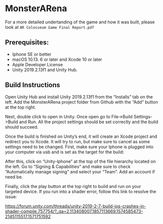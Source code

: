 # MonsterARena

For a more detailed undertanding of the game and how it was built, please look at `AR Colosseum Game Final Report.pdf`
## Prerequisites:
- Iphone SE or better
- macOS 10.13. 6 or later and Xcode 10 or later
- Apple Developer License
- Unity 2019.2.13f1 and Unity Hub.

## Build Instructions
Open Unity Hub and install Unity 2019.2.13f1 from the “Installs” tab on the left. Add the MonsterARena project folder from Github with the “Add” button at the top right.

Next, double click to open in Unity. Once open go to File->Build Settings->Build and Run. All the project settings should be set correctly and the build should succeed.

Once the build is finished on Unity’s end, it will create an Xcode project and redirect you to Xcode. It will try to run, but make sure to cancel as some settings need to be changed. First, make sure your Iphone is plugged into your computer via usb and is set as the target for the build:

After this, click on “Unity-Iphone” at the top of the file hierarchy located on the left. Go to “Signing & Capabilities” and make sure to check “Automatically manage signing” and select your “Team”. Add an account if need be.

Finally, click the play button at the top right to build and run on your targeted device. If you run into a shader error, follow this link to resolve the issue:

https://forum.unity.com/threads/unity-2019-2-7-build-ios-crashes-in-shader-compile.757754/?_ga=2.113408007.1857113669.1574585473-2145115517.1571751592

